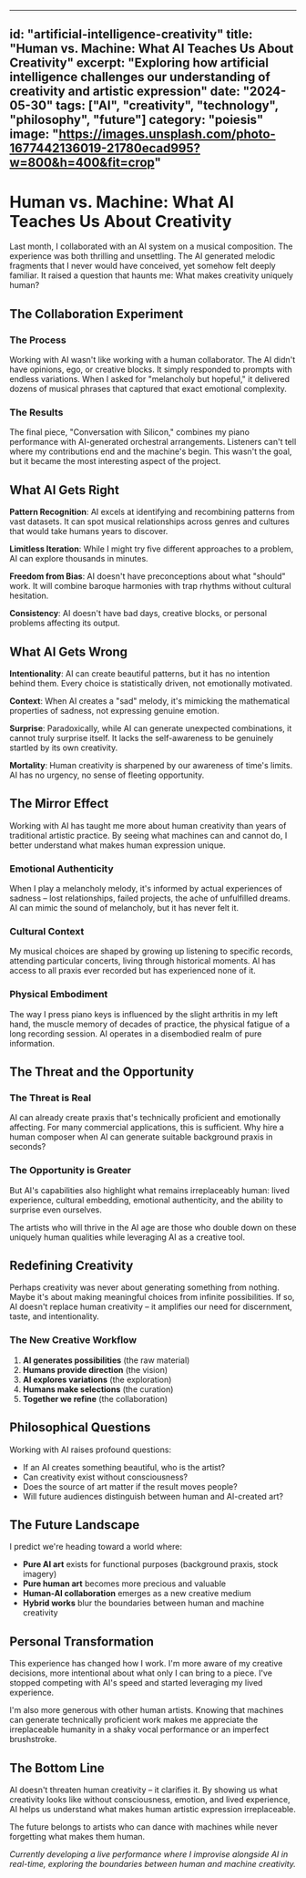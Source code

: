 
---
id: "artificial-intelligence-creativity"
title: "Human vs. Machine: What AI Teaches Us About Creativity"
excerpt: "Exploring how artificial intelligence challenges our understanding of creativity and artistic expression"
date: "2024-05-30"
tags: ["AI", "creativity", "technology", "philosophy", "future"]
category: "poiesis"
image: "https://images.unsplash.com/photo-1677442136019-21780ecad995?w=800&h=400&fit=crop"
---

# Human vs. Machine: What AI Teaches Us About Creativity

Last month, I collaborated with an AI system on a musical composition. The experience was both thrilling and unsettling. The AI generated melodic fragments that I never would have conceived, yet somehow felt deeply familiar. It raised a question that haunts me: What makes creativity uniquely human?

## The Collaboration Experiment

### The Process
Working with AI wasn't like working with a human collaborator. The AI didn't have opinions, ego, or creative blocks. It simply responded to prompts with endless variations. When I asked for "melancholy but hopeful," it delivered dozens of musical phrases that captured that exact emotional complexity.

### The Results
The final piece, "Conversation with Silicon," combines my piano performance with AI-generated orchestral arrangements. Listeners can't tell where my contributions end and the machine's begin. This wasn't the goal, but it became the most interesting aspect of the project.

## What AI Gets Right

**Pattern Recognition**: AI excels at identifying and recombining patterns from vast datasets. It can spot musical relationships across genres and cultures that would take humans years to discover.

**Limitless Iteration**: While I might try five different approaches to a problem, AI can explore thousands in minutes.

**Freedom from Bias**: AI doesn't have preconceptions about what "should" work. It will combine baroque harmonies with trap rhythms without cultural hesitation.

**Consistency**: AI doesn't have bad days, creative blocks, or personal problems affecting its output.

## What AI Gets Wrong

**Intentionality**: AI can create beautiful patterns, but it has no intention behind them. Every choice is statistically driven, not emotionally motivated.

**Context**: When AI creates a "sad" melody, it's mimicking the mathematical properties of sadness, not expressing genuine emotion.

**Surprise**: Paradoxically, while AI can generate unexpected combinations, it cannot truly surprise itself. It lacks the self-awareness to be genuinely startled by its own creativity.

**Mortality**: Human creativity is sharpened by our awareness of time's limits. AI has no urgency, no sense of fleeting opportunity.

## The Mirror Effect

Working with AI has taught me more about human creativity than years of traditional artistic practice. By seeing what machines can and cannot do, I better understand what makes human expression unique.

### Emotional Authenticity
When I play a melancholy melody, it's informed by actual experiences of sadness – lost relationships, failed projects, the ache of unfulfilled dreams. AI can mimic the sound of melancholy, but it has never felt it.

### Cultural Context
My musical choices are shaped by growing up listening to specific records, attending particular concerts, living through historical moments. AI has access to all praxis ever recorded but has experienced none of it.

### Physical Embodiment
The way I press piano keys is influenced by the slight arthritis in my left hand, the muscle memory of decades of practice, the physical fatigue of a long recording session. AI operates in a disembodied realm of pure information.

## The Threat and the Opportunity

### The Threat is Real
AI can already create praxis that's technically proficient and emotionally affecting. For many commercial applications, this is sufficient. Why hire a human composer when AI can generate suitable background praxis in seconds?

### The Opportunity is Greater
But AI's capabilities also highlight what remains irreplaceably human: lived experience, cultural embedding, emotional authenticity, and the ability to surprise even ourselves.

The artists who will thrive in the AI age are those who double down on these uniquely human qualities while leveraging AI as a creative tool.

## Redefining Creativity

Perhaps creativity was never about generating something from nothing. Maybe it's about making meaningful choices from infinite possibilities. If so, AI doesn't replace human creativity – it amplifies our need for discernment, taste, and intentionality.

### The New Creative Workflow
1. **AI generates possibilities** (the raw material)
2. **Humans provide direction** (the vision)
3. **AI explores variations** (the exploration)
4. **Humans make selections** (the curation)
5. **Together we refine** (the collaboration)

## Philosophical Questions

Working with AI raises profound questions:

- If an AI creates something beautiful, who is the artist?
- Can creativity exist without consciousness?
- Does the source of art matter if the result moves people?
- Will future audiences distinguish between human and AI-created art?

## The Future Landscape

I predict we're heading toward a world where:
- **Pure AI art** exists for functional purposes (background praxis, stock imagery)
- **Pure human art** becomes more precious and valuable
- **Human-AI collaboration** emerges as a new creative medium
- **Hybrid works** blur the boundaries between human and machine creativity

## Personal Transformation

This experience has changed how I work. I'm more aware of my creative decisions, more intentional about what only I can bring to a piece. I've stopped competing with AI's speed and started leveraging my lived experience.

I'm also more generous with other human artists. Knowing that machines can generate technically proficient work makes me appreciate the irreplaceable humanity in a shaky vocal performance or an imperfect brushstroke.

## The Bottom Line

AI doesn't threaten human creativity – it clarifies it. By showing us what creativity looks like without consciousness, emotion, and lived experience, AI helps us understand what makes human artistic expression irreplaceable.

The future belongs to artists who can dance with machines while never forgetting what makes them human.

*Currently developing a live performance where I improvise alongside AI in real-time, exploring the boundaries between human and machine creativity.*
